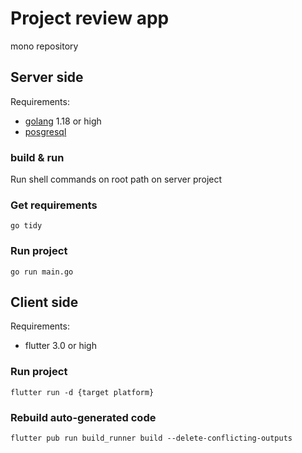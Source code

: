 # Project review app

mono repository
 
## Server side

Requirements: 
- [golang](https://go.dev/dl/) 1.18 or high 
- [posgresql](https://www.postgresql.org/download/)

### build & run

Run shell commands on root path on server project 

### Get requirements

`go tidy`

### Run project

`go run main.go`

## Client side

Requirements:
- flutter 3.0 or high

### Run project

`flutter run -d {target platform}`

### Rebuild auto-generated code

`flutter pub run build_runner build --delete-conflicting-outputs`